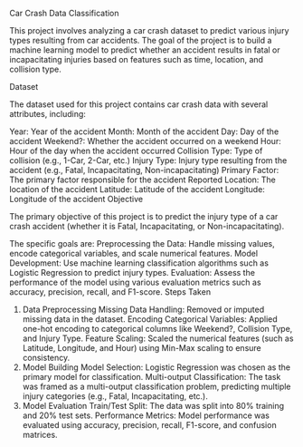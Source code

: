 Car Crash Data Classification

This project involves analyzing a car crash dataset to predict various injury types resulting from car accidents. The goal of the project is to build a machine learning model to predict whether an accident results in fatal or incapacitating injuries based on features such as time, location, and collision type.

Dataset

The dataset used for this project contains car crash data with several attributes, including:

Year: Year of the accident
Month: Month of the accident
Day: Day of the accident
Weekend?: Whether the accident occurred on a weekend
Hour: Hour of the day when the accident occurred
Collision Type: Type of collision (e.g., 1-Car, 2-Car, etc.)
Injury Type: Injury type resulting from the accident (e.g., Fatal, Incapacitating, Non-incapacitating)
Primary Factor: The primary factor responsible for the accident
Reported Location: The location of the accident
Latitude: Latitude of the accident
Longitude: Longitude of the accident
Objective

The primary objective of this project is to predict the injury type of a car crash accident (whether it is Fatal, Incapacitating, or Non-incapacitating).

The specific goals are:
Preprocessing the Data: Handle missing values, encode categorical variables, and scale numerical features.
Model Development: Use machine learning classification algorithms such as Logistic Regression to predict injury types.
Evaluation: Assess the performance of the model using various evaluation metrics such as accuracy, precision, recall, and F1-score.
Steps Taken

1. Data Preprocessing
Missing Data Handling: Removed or imputed missing data in the dataset.
Encoding Categorical Variables: Applied one-hot encoding to categorical columns like Weekend?, Collision Type, and Injury Type.
Feature Scaling: Scaled the numerical features (such as Latitude, Longitude, and Hour) using Min-Max scaling to ensure consistency.
2. Model Building
Model Selection: Logistic Regression was chosen as the primary model for classification.
Multi-output Classification: The task was framed as a multi-output classification problem, predicting multiple injury categories (e.g., Fatal, Incapacitating, etc.).
3. Model Evaluation
Train/Test Split: The data was split into 80% training and 20% test sets.
Performance Metrics: Model performance was evaluated using accuracy, precision, recall, F1-score, and confusion matrices.

